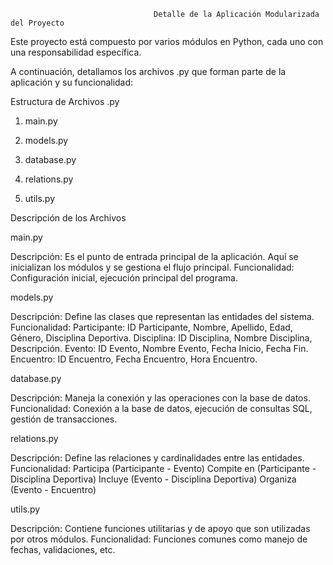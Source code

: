                                     Detalle de la Aplicación Modularizada del Proyecto
                                    
Este proyecto está compuesto por varios módulos en Python, cada uno con una responsabilidad específica. 

A continuación, detallamos los archivos .py que forman parte de la aplicación y su funcionalidad:

Estructura de Archivos .py

1. main.py

2. models.py

3. database.py

4. relations.py
 
5. utils.py


Descripción de los Archivos

main.py

Descripción: Es el punto de entrada principal de la aplicación. Aquí se inicializan los módulos y se gestiona el flujo principal.
Funcionalidad: Configuración inicial, ejecución principal del programa.

models.py

Descripción: Define las clases que representan las entidades del sistema.
Funcionalidad:
Participante: ID Participante, Nombre, Apellido, Edad, Género, Disciplina Deportiva.
Disciplina: ID Disciplina, Nombre Disciplina, Descripción.
Evento: ID Evento, Nombre Evento, Fecha Inicio, Fecha Fin.
Encuentro: ID Encuentro, Fecha Encuentro, Hora Encuentro.

database.py

Descripción: Maneja la conexión y las operaciones con la base de datos.
Funcionalidad: Conexión a la base de datos, ejecución de consultas SQL, gestión de transacciones.

relations.py

Descripción: Define las relaciones y cardinalidades entre las entidades.
Funcionalidad:
Participa (Participante - Evento)
Compite en (Participante - Disciplina Deportiva)
Incluye (Evento - Disciplina Deportiva)
Organiza (Evento - Encuentro)

utils.py

Descripción: Contiene funciones utilitarias y de apoyo que son utilizadas por otros módulos.
Funcionalidad: Funciones comunes como manejo de fechas, validaciones, etc.










